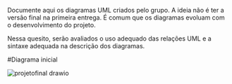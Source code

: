 Documente aqui os diagramas UML criados pelo grupo. A ideia não é ter a versão final na primeira entrega. É comum que os diagramas evoluam com o desenvolvimento do projeto. 

Nessa quesito, serão avaliados o uso adequado das relações UML e a sintaxe adequada na descrição dos diagramas.

#Diagrama inicial

![projetofinal drawio](https://github.com/INE-UFSC/projeto-final-grupo-4-23-2/assets/128431650/5bb490de-56b3-4835-a3a1-0a14f555c320)

